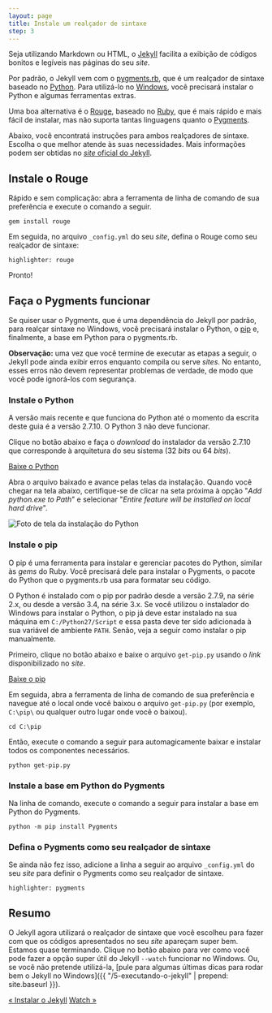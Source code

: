 ```yaml
---
layout: page
title: Instale um realçador de sintaxe
step: 3
---
```


Seja utilizando Markdown ou HTML, o <a href="http://jekyllrb.com" target="_blank">Jekyll</a> facilita a exibição de códigos bonitos e legíveis nas páginas do seu *site*.

Por padrão, o Jekyll vem com o <a href="https://github.com/tmm1/pygments.rb" target="_blank">pygments.rb</a>, que é um realçador de sintaxe baseado no <a href="https://www.python.org/about/" target="_blank">Python</a>. Para utilizá-lo no <a href="http://www.microsoft.com/pt-br/windows" target="_blank">Windows</a>, você precisará instalar o Python e algumas ferramentas extras.

Uma boa alternativa é o <a href="http://rouge.jneen.net/" target="_blank">Rouge</a>, baseado no <a href="https://www.ruby-lang.org/pt/about/" target="_blank">Ruby</a>, que é mais rápido e mais fácil de instalar, mas não suporta tantas linguagens quanto o <a href="http://pygments.org/" target="_blank">Pygments</a>.

Abaixo, você encontratá instruções para ambos realçadores de sintaxe. Escolha o que melhor atende às suas necessidades. Mais informações podem ser obtidas no [*site* oficial do Jekyll](http://jekyllrb.com/docs/templates/#code-snippet-highlighting).

## Instale o Rouge

Rápido e sem complicação: abra a ferramenta de linha de comando de sua preferência e execute o comando a seguir.

~~~
gem install rouge
~~~

Em seguida, no arquivo `_config.yml` do seu *site*, defina o Rouge como seu realçador de sintaxe:

~~~
highlighter: rouge
~~~

Pronto!

## Faça o Pygments funcionar

Se quiser usar o Pygments, que é uma dependência do Jekyll por padrão, para realçar sintaxe no Windows, você precisará instalar o Python, o <a href="https://pip.pypa.io/" target="_blank">pip</a> e, finalmente, a base em Python para o pygments.rb.

**Observação:** uma vez que você termine de executar as etapas a seguir, o Jekyll pode ainda exibir erros enquanto compila ou serve *sites*. No entanto, esses erros não devem representar problemas de verdade, de modo que você pode ignorá-los com segurança.

### Instale o Python

A versão mais recente e que funciona do Python até o momento da escrita deste guia é a versão 2.7.10. O Python 3 não deve funcionar.<!-- TODO Verificar -->

Clique no botão abaixo e faça o *download* do instalador da versão 2.7.10 que corresponde à arquitetura do seu sistema (32 *bits* ou 64 *bits*).

<a href="http://www.python.org/download/" class="button-external" target="_blank">Baixe o Python</a>

Abra o arquivo baixado e avance pelas telas da instalação. Quando você chegar na tela abaixo, certifique-se de clicar na seta próxima à opção "*Add python.exe to Path*" e selecionar "*Entire feature will be installed on local hard drive*".

<img alt="Foto de tela da instalação do Python" src="../public/img/python-path.jpg" class="img-nice">

### Instale o pip

O pip é uma ferramenta para instalar e gerenciar pacotes do Python, similar às *gems* do Ruby. Você precisará dele para instalar o Pygments, o pacote do Python que o pygments.rb usa para formatar seu código.

O Python é instalado com o pip por padrão desde a versão 2.7.9, na série 2.x, ou desde a versão 3.4, na série 3.x. Se você utilizou o instalador do Windows para instalar o Python, o pip já deve estar instalado na sua máquina em `C:/Python27/Script` e essa pasta deve ter sido adicionada à sua variável de ambiente `PATH`. Senão, veja a seguir como instalar o pip manualmente.

Primeiro, clique no botão abaixo e baixe o arquivo `get-pip.py` usando o *link* disponibilizado no *site*.

<a href="https://pip.pypa.io/en/latest/installing.html" class="button-external" target="_blank">Baixe o pip</a>

Em seguida, abra a ferramenta de linha de comando de sua preferência e navegue até o local onde você baixou o arquivo `get-pip.py` (por exemplo, `C:\pip\` ou qualquer outro lugar onde você o baixou).

~~~
cd C:\pip
~~~

Então, execute o comando a seguir para automagicamente baixar e instalar todos os componentes necessários.

~~~
python get-pip.py
~~~

### Instale a base em Python do Pygments

Na linha de comando, execute o comando a seguir para instalar a base em Python do Pygments.

~~~
python -m pip install Pygments
~~~

### Defina o Pygments como seu realçador de sintaxe

Se ainda não fez isso, adicione a linha a seguir ao arquivo `_config.yml` do seu *site* para definir o Pygments como seu realçador de sintaxe.

~~~
highlighter: pygments
~~~

## Resumo

O Jekyll agora utilizará o realçador de sintaxe que você escolheu para fazer com que os códigos apresentados no seu *site* apareçam super bem. Estamos quase terminando. Clique no botão abaixo para ver como você pode fazer a opção super útil do Jekyll `--watch` funcionar no Windows. Ou, se você não pretende utilizá-la, [pule para algumas últimas dicas para rodar bem o Jekyll no Windows]({{ "/5-executando-o-jekyll" | prepend: site.baseurl }}).

<div class="pagination">
  <a class="pagination-item older" href="{{ "/2-jekyll" | prepend: site.baseurl }}">&laquo; Instalar o Jekyll</a>
  <a class="pagination-item newer" href="{{ "/4-wdm" | prepend: site.baseurl }}">Watch &raquo;</a>
</div>
